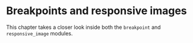 # Breakpoints and responsive images

This chapter takes a closer look inside both the `breakpoint` and `responsive_image` modules.
